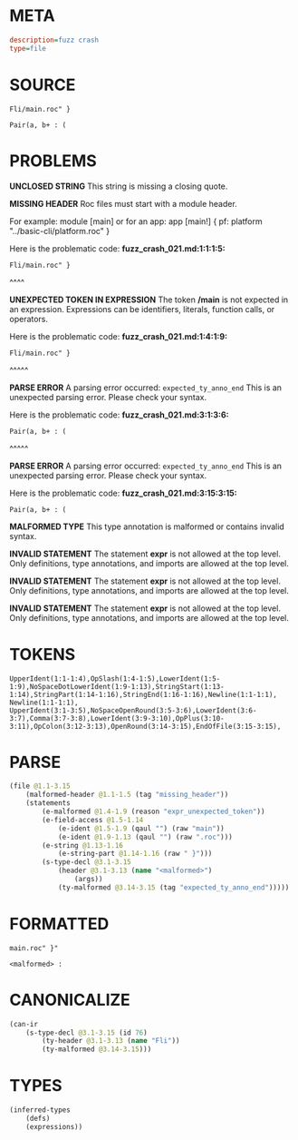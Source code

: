 # META
~~~ini
description=fuzz crash
type=file
~~~
# SOURCE
~~~roc
Fli/main.roc" }

Pair(a, b+ : (
~~~
# PROBLEMS
**UNCLOSED STRING**
This string is missing a closing quote.

**MISSING HEADER**
Roc files must start with a module header.

For example:
        module [main]
or for an app:
        app [main!] { pf: platform "../basic-cli/platform.roc" }

Here is the problematic code:
**fuzz_crash_021.md:1:1:1:5:**
```roc
Fli/main.roc" }
```
^^^^


**UNEXPECTED TOKEN IN EXPRESSION**
The token **/main** is not expected in an expression.
Expressions can be identifiers, literals, function calls, or operators.

Here is the problematic code:
**fuzz_crash_021.md:1:4:1:9:**
```roc
Fli/main.roc" }
```
   ^^^^^


**PARSE ERROR**
A parsing error occurred: `expected_ty_anno_end`
This is an unexpected parsing error. Please check your syntax.

Here is the problematic code:
**fuzz_crash_021.md:3:1:3:6:**
```roc
Pair(a, b+ : (
```
^^^^^


**PARSE ERROR**
A parsing error occurred: `expected_ty_anno_end`
This is an unexpected parsing error. Please check your syntax.

Here is the problematic code:
**fuzz_crash_021.md:3:15:3:15:**
```roc
Pair(a, b+ : (
```
              


**MALFORMED TYPE**
This type annotation is malformed or contains invalid syntax.

**INVALID STATEMENT**
The statement **expr** is not allowed at the top level.
Only definitions, type annotations, and imports are allowed at the top level.

**INVALID STATEMENT**
The statement **expr** is not allowed at the top level.
Only definitions, type annotations, and imports are allowed at the top level.

**INVALID STATEMENT**
The statement **expr** is not allowed at the top level.
Only definitions, type annotations, and imports are allowed at the top level.

# TOKENS
~~~zig
UpperIdent(1:1-1:4),OpSlash(1:4-1:5),LowerIdent(1:5-1:9),NoSpaceDotLowerIdent(1:9-1:13),StringStart(1:13-1:14),StringPart(1:14-1:16),StringEnd(1:16-1:16),Newline(1:1-1:1),
Newline(1:1-1:1),
UpperIdent(3:1-3:5),NoSpaceOpenRound(3:5-3:6),LowerIdent(3:6-3:7),Comma(3:7-3:8),LowerIdent(3:9-3:10),OpPlus(3:10-3:11),OpColon(3:12-3:13),OpenRound(3:14-3:15),EndOfFile(3:15-3:15),
~~~
# PARSE
~~~clojure
(file @1.1-3.15
	(malformed-header @1.1-1.5 (tag "missing_header"))
	(statements
		(e-malformed @1.4-1.9 (reason "expr_unexpected_token"))
		(e-field-access @1.5-1.14
			(e-ident @1.5-1.9 (qaul "") (raw "main"))
			(e-ident @1.9-1.13 (qaul "") (raw ".roc")))
		(e-string @1.13-1.16
			(e-string-part @1.14-1.16 (raw " }")))
		(s-type-decl @3.1-3.15
			(header @3.1-3.13 (name "<malformed>")
				(args))
			(ty-malformed @3.14-3.15 (tag "expected_ty_anno_end")))))
~~~
# FORMATTED
~~~roc
main.roc" }"

<malformed> : 
~~~
# CANONICALIZE
~~~clojure
(can-ir
	(s-type-decl @3.1-3.15 (id 76)
		(ty-header @3.1-3.13 (name "Fli"))
		(ty-malformed @3.14-3.15)))
~~~
# TYPES
~~~clojure
(inferred-types
	(defs)
	(expressions))
~~~
